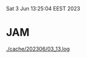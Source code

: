 Sat  3 Jun 13:25:04 EEST 2023
# JAM
<a href='./cache/202306/03_13.log'>./cache/202306/03_13.log</a>
